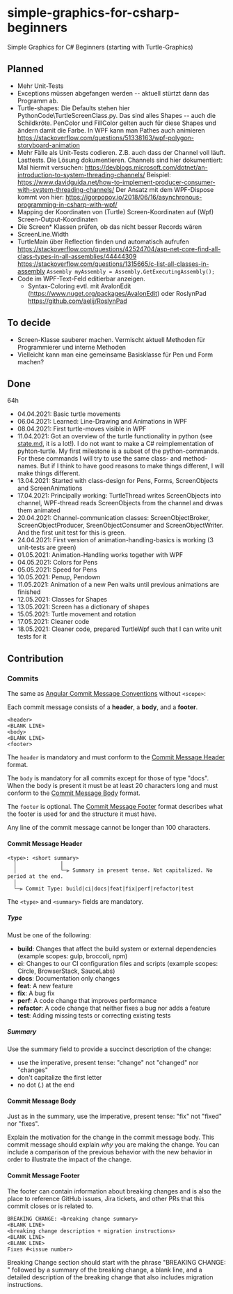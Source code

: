 ﻿# simple-graphics-for-csharp-beginners
Simple Graphics for C# Beginners (starting with Turtle-Graphics)


## Planned


* Mehr Unit-Tests
* Exceptions müssen abgefangen werden -- aktuell stürtzt dann das Programm ab.
* Turtle-shapes: Die Defaults stehen hier PythonCode\TurtleScreenClass.py. Das sind alles Shapes -- auch die Schildkröte.
  PenColor und FillColor gelten auch für diese Shapes und ändern damit die Farbe.
  In WPF kann man Pathes auch animieren https://stackoverflow.com/questions/51338163/wpf-polygon-storyboard-animation
* Mehr Fälle als Unit-Tests codieren. Z.B. auch dass der Channel voll läuft. Lasttests.
  Die Lösung dokumentieren. 
  Channels sind hier dokumentiert:
     Mal hiermit versuchen: https://devblogs.microsoft.com/dotnet/an-introduction-to-system-threading-channels/
     Beispiel: https://www.davidguida.net/how-to-implement-producer-consumer-with-system-threading-channels/
  Der Ansatz mit dem WPF-Dispose kommt von hier:
       https://igorpopov.io/2018/06/16/asynchronous-programming-in-csharp-with-wpf/
* Mapping der Koordinaten von (Turtle) Screen-Koordinaten auf (Wpf) Screen-Output-Koordinaten
* Die Screen* Klassen prüfen, ob das nicht besser Records wären
* ScreenLine.Width
* TurtleMain über Reflection finden und automatisch aufrufen
  https://stackoverflow.com/questions/42524704/asp-net-core-find-all-class-types-in-all-assemblies/44444309
  https://stackoverflow.com/questions/1315665/c-list-all-classes-in-assembly
  `Assembly myAssembly = Assembly.GetExecutingAssembly();`
* Code im WPF-Text-Feld editierbar anzeigen.
  * Syntax-Coloring evtl. mit AvalonEdit (https://www.nuget.org/packages/AvalonEdit) oder RoslynPad https://github.com/aelij/RoslynPad

## To decide
* Screen-Klasse sauberer machen. Vermischt aktuell Methoden für Programmierer und interne Methoden
* Vielleicht kann man eine gemeinsame Basisklasse für Pen und Form machen?

## Done

64h 

* 04.04.2021: Basic turtle movements
* 06.04.2021: Learned: Line-Drawing and Animations in WPF
* 08.04.2021: First turtle-moves visible in WPF
* 11.04.2021: Got an overview of the turtle functionality in python 
              (see [state.md](State.md), it is a lot!). 
              I do not want to make a C# reimplementation of pyhton-turtle. My first 
              milestone is a subset of the python-commands. For these commands I will 
              try to use the same class- and method-names. But if I think to have good reasons to
              make things different, I will make things different.
* 13.04.2021: Started with class-design for Pens, Forms, ScreenObjects and ScreenAnimations
* 17.04.2021: Principally working: TurtleThread writes ScreenObjects into channel, WPF-thread reads ScreenObjects from the channel and drwas them animated
* 20.04.2021: Channel-communication classes: ScreenObjectBroker, ScreenObjectProducer, SreenObjectConsumer and ScreenObjectWriter. And the first unit test for this is green.
* 24.04.2021: First version of animation-handling-basics is working (3 unit-tests are green)
* 01.05.2021: Animation-Handling works together with WPF
* 04.05.2021: Colors for Pens
* 05.05.2021: Speed for Pens
* 10.05.2021: Penup, Pendown
* 11.05.2021: Animation of a new Pen waits until previous animations are finished
* 12.05.2021: Classes for Shapes
* 13.05.2021: Screen has a dictionary of shapes
* 15.05.2021: Turtle movement and rotation
* 17.05.2021: Cleaner code
* 18.05.2021: Cleaner code, prepared TurtleWpf such that I can write unit tests for it

 



## Contribution

### Commits

The same as [Angular Commit Message Conventions](https://github.com/angular/angular/blob/master/CONTRIBUTING.md#-commit-message-format)
without `<scope>`:

Each commit message consists of a **header**, a **body**, and a **footer**.


```
<header>
<BLANK LINE>
<body>
<BLANK LINE>
<footer>
```

The `header` is mandatory and must conform to the [Commit Message Header](#commit-header) format.

The `body` is mandatory for all commits except for those of type "docs".
When the body is present it must be at least 20 characters long and must conform to the [Commit Message Body](#commit-body) format.

The `footer` is optional. The [Commit Message Footer](#commit-footer) format describes what the footer is used for and the structure it must have.

Any line of the commit message cannot be longer than 100 characters.


#### <a name="commit-header"></a>Commit Message Header

```
<type>: <short summary>
  │              │
  │              └─⫸ Summary in present tense. Not capitalized. No period at the end.
  │
  └─⫸ Commit Type: build|ci|docs|feat|fix|perf|refactor|test
```

The `<type>` and `<summary>` fields are mandatory.

##### Type

Must be one of the following:

* **build**: Changes that affect the build system or external dependencies (example scopes: gulp, broccoli, npm)
* **ci**: Changes to our CI configuration files and scripts (example scopes: Circle, BrowserStack, SauceLabs)
* **docs**: Documentation only changes
* **feat**: A new feature
* **fix**: A bug fix
* **perf**: A code change that improves performance
* **refactor**: A code change that neither fixes a bug nor adds a feature
* **test**: Adding missing tests or correcting existing tests

##### Summary

Use the summary field to provide a succinct description of the change:

* use the imperative, present tense: "change" not "changed" nor "changes"
* don't capitalize the first letter
* no dot (.) at the end


#### <a name="commit-body"></a>Commit Message Body

Just as in the summary, use the imperative, present tense: "fix" not "fixed" nor "fixes".

Explain the motivation for the change in the commit message body. This commit message should explain _why_ you are making the change.
You can include a comparison of the previous behavior with the new behavior in order to illustrate the impact of the change.


#### <a name="commit-footer"></a>Commit Message Footer

The footer can contain information about breaking changes and is also the place to reference GitHub issues, Jira tickets, and other PRs that this commit closes or is related to.

```
BREAKING CHANGE: <breaking change summary>
<BLANK LINE>
<breaking change description + migration instructions>
<BLANK LINE>
<BLANK LINE>
Fixes #<issue number>
```

Breaking Change section should start with the phrase "BREAKING CHANGE: " followed by a summary of the breaking change, a blank line, and a detailed description of the breaking change that also includes migration instructions.

